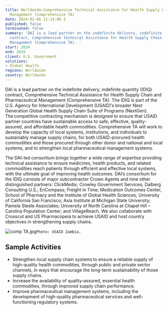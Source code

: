 ```yaml
---
title: Worldwide—Comprehensive Technical Assistance for Health Supply Chain and Pharmaceutical
  Management (Comprehensive TA)
date: 2024-02-06 11:14:00 Z
published: false
terminated: false
summary: 'DAI is a lead partner on the indefinite delivery, indefinite quantity (IDIQ)
  contract, Comprehensive Technical Assistance for Health Supply Chain and Pharmaceutical
  Management (Comprehensive TA). '
start: 2024
end: 2034
client: U.S. Government
solutions:
- Global Health
regions: Worldwide
country: Worldwide
---
```


DAI is a lead partner on the indefinite delivery, indefinite quantity (IDIQ) contract, Comprehensive Technical Assistance for Health Supply Chain and Pharmaceutical Management (Comprehensive TA). The IDIQ is part of the U.S. Agency for International Development (USAID)’s broader Next Generation Global Health Supply Chain Suite of Programs (NextGen). The competitive contracting mechanism is designed to ensure that USAID partner countries have sustainable access to safe, effective, quality-assured, and affordable health commodities. Comprehensive TA will work to develop the capacity of local systems, institutions, and individuals to sustainably manage supply chains, for both USAID-procured health commodities and those procured through other donor and national and local systems, and to strengthen local pharmaceutical management systems.

The DAI-led consortium brings together a wide range of expertise providing technical assistance to ensure medicines, health products, and related commodities reach patients through efficient and effective local systems, with the ultimate goal of improving health outcomes. DAI’s consortium for the IDIQ consists of major subcontractor Crown Agents and nine other distinguished partners: ClickMedix; Crowley Government Services; Dalberg Consulting U.S.; EnCompass; Freight in Time; Medication Outcomes Center, School of Pharmacy and the Institute of Global Health Sciences, University of California San Francisco; Axia Institute at Michigan State University; Pamela Steele Associates; University of North Carolina at Chapel Hill – Carolina Population Center; and VillageReach. We also collaborate with Crosscut and US Pharmacopeia to achieve USAID and host country objectives in strengthening supply chains.

![comp TA.jpg](/uploads/comp%20TA.jpg)`Photo: USAID Zambia.`

## Sample Activities

* Strengthen local supply chain systems to ensure a reliable supply of high-quality health commodities, through public and private sector channels, in ways that encourage the long-term sustainability of those supply chains.
* Increase the availability of quality-assured, essential health commodities, through improved supply chain performance.
* Improve pharmaceutical management systems, including the development of high-quality pharmaceutical services and well-functioning regulatory systems.
